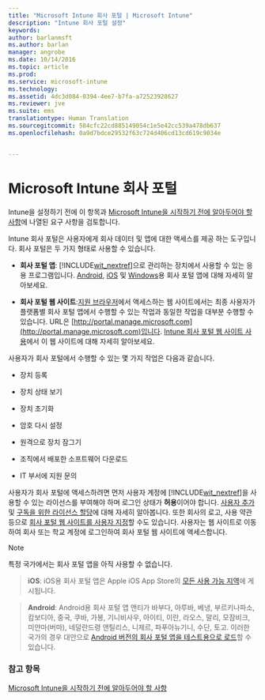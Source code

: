 ```yaml
---
title: "Microsoft Intune 회사 포털 | Microsoft Intune"
description: "Intune 회사 포털 설정"
keywords: 
author: barlanmsft
ms.author: barlan
manager: angrobe
ms.date: 10/14/2016
ms.topic: article
ms.prod: 
ms.service: microsoft-intune
ms.technology: 
ms.assetid: 4dc3d084-0394-4ee7-b7fa-a72523928627
ms.reviewer: jve
ms.suite: ems
translationtype: Human Translation
ms.sourcegitcommit: 584cfc22cd885149054c1e5e42cc539a478db637
ms.openlocfilehash: 0a9d7bdce29532f63c724d406cd13cd619c9034e


---
```


# Microsoft Intune 회사 포털

Intune을 설정하기 전에 이 항목과 [Microsoft Intune을 시작하기 전에 알아두어야 할 사항](what-to-know-before-you-start-microsoft-intune.md)에 나열된 요구 사항을 검토합니다.

Intune 회사 포털은 사용자에게 회사 데이터 및 앱에 대한 액세스를 제공 하는 도구입니다. 회사 포털은 두 가지 형태로 사용할 수 있습니다.

-   **회사 포털 앱**: [!INCLUDE[wit_nextref](../includes/wit_nextref_md.md)]으로 관리하는 장치에서 사용할 수 있는 응용 프로그램입니다. [Android](/Intune/EndUser/using-your-android-device-with-intune), [iOS](/Intune/EndUser/using-your-ios-or-mac-os-x-device-with-intune) 및 [Windows](/Intune/EndUser/using-your-windows-device-with-intune)용 회사 포털 앱에 대해 자세히 알아보세요.


- **회사 포털 웹 사이트**:[지원 브라우저](supported-web-browsers.md)에서 액세스하는 웹 사이트에서는 최종 사용자가 플랫폼별 회사 포털 앱에서 수행할 수 있는 작업과 동일한 작업을 대부분 수행할 수 있습니다. URL은 [http://portal.manage.microsoft.com](http://portal.manage.microsoft.com)입니다. [Intune 회사 포털 웹 사이트 사용](/Intune/EndUser/using-the-intune-company-portal-website)에서 이 웹 사이트에 대해 자세히 알아보세요.

사용자가 회사 포털에서 수행할 수 있는 몇 가지 작업은 다음과 같습니다.

-   장치 등록

-   장치 상태 보기

-   장치 초기화

-   암호 다시 설정

-   원격으로 장치 잠그기

-   조직에서 배포한 소프트웨어 다운로드

-   IT 부서에 지원 문의

사용자가 회사 포털에 액세스하려면 먼저 사용자 계정에 [!INCLUDE[wit_nextref](../includes/wit_nextref_md.md)]을 사용할 수 있는 라이선스를 부여해야 하며 로그인 상태가 **허용**이어야 합니다. [사용자 추가](start-with-a-paid-subscription-to-microsoft-intune-step-3.md) 및 [구독을 위한 라이선스 할당](start-with-a-paid-subscription-to-microsoft-intune-step-4.md)에 대해 자세히 알아봅니다. 또한 회사의 로고, 사용 약관 등으로 [회사 포털 웹 사이트를 사용자 지정](start-with-a-paid-subscription-to-microsoft-intune-step-7.md)할 수도 있습니다. 사용자는 웹 사이트로 이동하여 회사 또는 학교 계정에 로그인하여 회사 포털 웹 사이트에 액세스합니다.

> [!NOTE]
> 특정 국가에서는 회사 포털 앱을 아직 사용할 수 없습니다.

> __iOS__: iOS용 회사 포털 앱은 Apple iOS App Store의 [모든 사용 가능 지역](https://go.microsoft.com/fwlink/?linkid=831284)에 게시됩니다.

> __Android__: Android용 회사 포털 앱 앤티가 바부다, 아루바, 베냉, 부르키나파소, 캄보디아, 중국, 쿠바, 가봉, 기니비사우, 아이티, 이란, 라오스, 말리, 모잠비크, 미얀마(버마), 네덜란드령 앤틸리스, 니제르, 파푸아뉴기니, 수단, 토고. 이러한 국가의 경우 대안으로 [Android 버전의 회사 포털 앱을 테스트용으로 로드](https://www.microsoft.com/en-us/download/details.aspx?id=49140)할 수 있습니다.  

### 참고 항목
[Microsoft Intune을 시작하기 전에 알아두어야 할 사항](what-to-know-before-you-start-microsoft-intune.md)



<!--HONumber=Oct16_HO3-->


